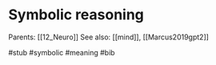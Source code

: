 # Symbolic reasoning

Parents: [[12_Neuro]]
See also: [[mind]], [[Marcus2019gpt2]]

#stub #symbolic #meaning #bib


